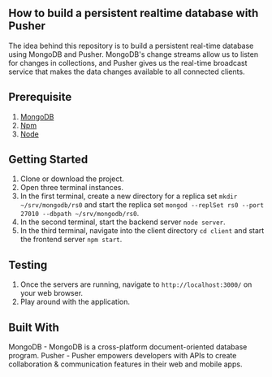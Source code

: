 


## How to build a persistent realtime database with Pusher

The idea behind this repository is to build a persistent real-time database using MongoDB and Pusher. MongoDB's change streams allow us to listen for changes in collections, and Pusher gives us the real-time broadcast service that makes the data changes available to all connected clients.

## Prerequisite
1. [MongoDB]('https://www.mongodb.com/')
2. [Npm]('https://www.npmjs.com')
3. [Node]('https://nodejs.org')

## Getting Started

1. Clone or download the project.
2. Open three terminal instances.
3. In the first terminal, create a new directory for a replica set `mkdir ~/srv/mongodb/rs0` and start the replica set `mongod --replSet rs0 --port 27010 --dbpath ~/srv/mongodb/rs0`.
4. In the second terminal, start the backend server `node server`.
5. In the third terminal, navigate into the client directory `cd client` and start the frontend server `npm start`.

## Testing
1. Once the servers are running, navigate to `http://localhost:3000/` on your web browser.
2. Play around with the application.

## Built With
MongoDB - MongoDB is a cross-platform document-oriented database program.
Pusher - Pusher empowers developers with APIs to create collaboration & communication features in their web and mobile apps.